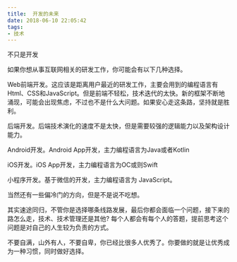 ```yaml
---
title:  开发的未来
date: 2018-06-10 22:05:42
tags: 
- 技术
---
```


不只是开发
<!--more-->

如果你想从事互联网相关的研发工作，你可能会有以下几种选择。

Web前端开发。这应该是距离用户最近的研发工作，主要会用到的编程语言有Html、CSS和JavaScript。但是前端不轻松，技术迭代的太快。新的框架不断地涌现，可能会出现焦虑，不过也不是什么大问题。如果安心走这条路，坚持就是胜利。

后端开发。后端技术演化的速度不是太快，但是需要较强的逻辑能力以及架构设计能力。

Android开发。Android App开发，主力编程语言为Java或者Kotlin

iOS开发。iOS App开发，主力编程语言为OC或则Swift

小程序开发。基于微信的开发，主力编程语言为 JavaScript。

当然还有一些偏冷门的方向，但是不是说不吃想。

其实速途同归，不管你是选择哪条线路发展，最后你都会面临一个问题，接下来的路怎么走，技术、技术管理还是其他? 每个人都会有每个人的答题，提前思考这个问题是对自己的人生较为负责的方式。

不要自满，山外有人，不要自卑，你已经比很多人优秀了。你要做的就是让优秀成为一种习惯，同时做好选择。


